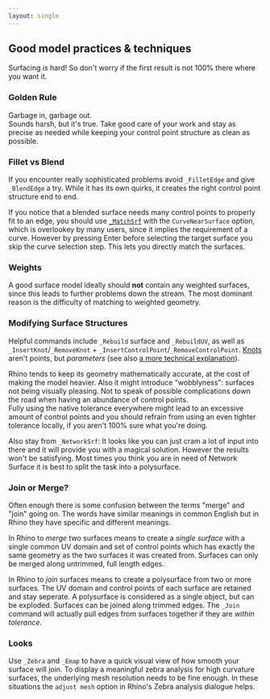 ```yaml
---
layout: single
---
```


## Good model practices & techniques

Surfacing _is_ hard! So don't worry if the first result is not 100% there where you want it.

### Golden Rule
Garbage in, garbage out.  
Sounds harsh, but it's true. Take good care of your work and stay as precise as needed while keeping your control point structure as clean as possible.

### Fillet vs Blend
If you encounter really sophisticated problems avoid `_FilletEdge` and give `_BlendEdge` a try. While it has its own quirks, it creates the right control point structure end to end.

If you notice that a blended surface needs many control points to properly fit to an edge, you should use [`_MatchSrf`](https://docs.mcneel.com/rhino/6/help/en-us/commands/matchsrf.htm) with the `CurveNearSurface` option, which is overlookey by many users, since it implies the requirement of a curve. However by pressing Enter before selecting the target surface you skip the curve selection step. This lets you directly match the surfaces.

### Weights
A good surface model ideally should **not** contain any weighted surfaces, since this leads to further problems down the stream. The most dominant reason is the difficulty of matching to weighted geometry.

### Modifying Surface Structures
Helpful commands include `_Rebuild` surface and `_RebuildUV`, as well as `_InsertKnot`/`_RemoveKnot` + `_InsertControlPoint`/`_RemoveControlPoint`. [Knots](http://help.mcneel.com/en/rhino/5/level1/06-point-editing) aren't points, but _parameters_ (see also [a more technical explanation](https://www.rhino3d.com/nurbs)).

Rhino tends to keep its geometry mathematically accurate, at the cost of making the model heavier. Also it might introduce "wobblyness": surfaces not being visually pleasing. Not to speak of possible complications down the road when having an abundance of control points.  
Fully using the native tolerance everywhere might lead to an excessive amount of control points and you should refrain from using an even tighter tolerance locally, if you aren't 100% sure what you're doing.

Also stay from `_NetworkSrf`: It looks like you can just cram a lot of input into there and it will provide you with a magical solution. However the results won't be satisfying. Most times you think you are in need of Network Surface it is best to split the task into a polysurface.

### Join or Merge?
Often enough there is some confusion between the terms "merge" and "join" going on. The words have similar meanings in common English but in Rhino they have specific and different meanings.

In Rhino to _merge_ two surfaces means to create a _single surface_ with a single common UV domain and set of control points which has exactly the same geometry as the two surfaces it was created from. Surfaces can only be merged along untrimmed, full length edges.

In Rhino to _join_ surfaces means to create a polysurface from two or more surfaces. The UV domain and control points of each surface are retained and stay seperate. A polysurface is considered as a single object, but can be exploded. Surfaces can be joined along trimmed edges.
The `_Join` command will actually pull edges from surfaces together if they are _within tolerance_.

### Looks
Use `_Zebra` and `_Emap` to have a quick visual view of how smooth your surface will join. To display a meaningful zebra analysis for high curvature surfaces, the underlying mesh resolution needs to be fine enough. In these situations the `adjust mesh` option in Rhino's Zebra analysis dialogue helps.